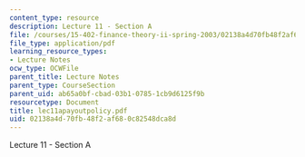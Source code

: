 ```yaml
---
content_type: resource
description: Lecture 11 - Section A
file: /courses/15-402-finance-theory-ii-spring-2003/02138a4d70fb48f2af680c82548dca8d_lec11apayoutpolicy.pdf
file_type: application/pdf
learning_resource_types:
- Lecture Notes
ocw_type: OCWFile
parent_title: Lecture Notes
parent_type: CourseSection
parent_uid: ab65a0bf-cbad-03b1-0785-1cb9d6125f9b
resourcetype: Document
title: lec11apayoutpolicy.pdf
uid: 02138a4d-70fb-48f2-af68-0c82548dca8d
---
```

Lecture 11 - Section A


